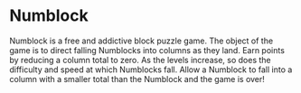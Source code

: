 # Numblock
Numblock is a free and addictive block puzzle game. The object of the game is to direct falling Numblocks into columns as they land. Earn points by reducing a column total to zero. As the levels increase, so does the difficulty and speed at which Numblocks fall. Allow a Numblock to fall into a column with a smaller total than the Numblock and the game is over!
